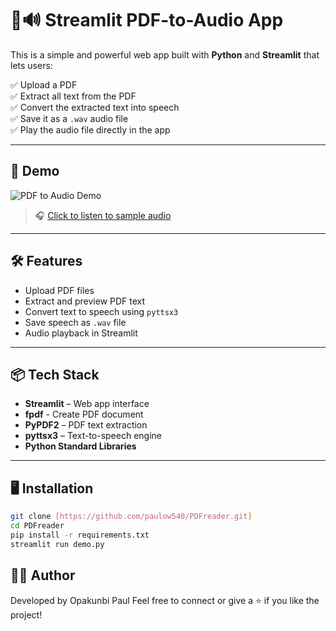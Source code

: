 # 📄🔊 Streamlit PDF-to-Audio App

This is a simple and powerful web app built with **Python** and **Streamlit** that lets users:

✅ Upload a PDF  
✅ Extract all text from the PDF  
✅ Convert the extracted text into speech  
✅ Save it as a `.wav` audio file  
✅ Play the audio file directly in the app

---

## 🚀 Demo

![PDF to Audio Demo](demo.gif)  
> 🎧 [Click to listen to sample audio](static/python_example_test.wav)

---

## 🛠️ Features

- Upload PDF files
- Extract and preview PDF text
- Convert text to speech using `pyttsx3`
- Save speech as `.wav` file
- Audio playback in Streamlit

---

## 📦 Tech Stack

- **Streamlit** – Web app interface
- **fpdf** - Create PDF document
- **PyPDF2** – PDF text extraction  
- **pyttsx3** – Text-to-speech engine  
- **Python Standard Libraries**

---

## 🖥️ Installation

```bash
git clone [https://github.com/paulow540/PDFreader.git]
cd PDFreader
pip install -r requirements.txt
streamlit run demo.py
```
## 🙋‍♂️ Author
Developed by Opakunbi Paul
Feel free to connect or give a ⭐ if you like the project!
